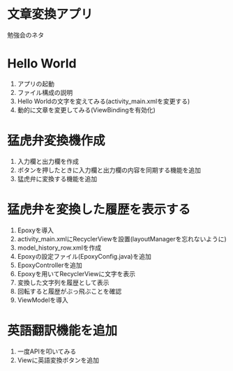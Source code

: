 # 文章変換アプリ

勉強会のネタ

# Hello World

1. アプリの起動
2. ファイル構成の説明
3. Hello Worldの文字を変えてみる(activity_main.xmlを変更する)
4. 動的に文章を変更してみる(ViewBindingを有効化)

# 猛虎弁変換機作成

1. 入力欄と出力欄を作成
2. ボタンを押したときに入力欄と出力欄の内容を同期する機能を追加
3. 猛虎弁に変換する機能を追加

# 猛虎弁を変換した履歴を表示する

1. Epoxyを導入
2. activity_main.xmlにRecyclerViewを設置(layoutManagerを忘れないように)
3. model_history_row.xmlを作成
4. Epoxyの設定ファイル(EpoxyConfig.java)を追加
5. EpoxyControllerを追加
6. Epoxyを用いてRecyclerViewに文字を表示
7. 変換した文字列を履歴として表示
8. 回転すると履歴がぶっ飛ぶことを確認
9. ViewModelを導入

# 英語翻訳機能を追加

1. 一度APIを叩いてみる
2. Viewに英語変換ボタンを追加